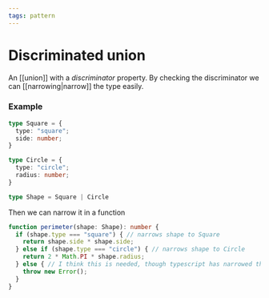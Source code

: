 ```yaml
---
tags: pattern
---
```


# Discriminated union
An [[union]] with a *discriminator* property. By checking the discriminator we can [[narrowing|narrow]] the type easily.

### Example
```ts
type Square = {
  type: "square";
  side: number;
}

type Circle = {
  type: "circle";
  radius: number;
}

type Shape = Square | Circle
```

Then we can narrow it in a function

```ts
function perimeter(shape: Shape): number {
  if (shape.type === "square") { // narrows shape to Square
    return shape.side * shape.side;
  } else if (shape.type === "circle") { // narrows shape to Circle
    return 2 * Math.PI * shape.radius;
  } else { // I think this is needed, though typescript has narrowed the type to `never` here.
    throw new Error();
  }
}
```
